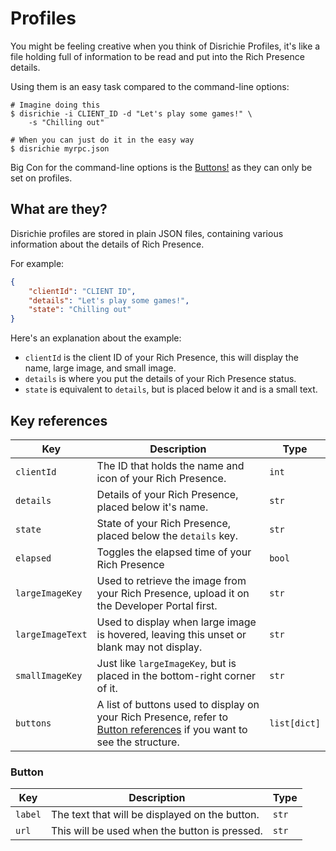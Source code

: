 # Profiles
You might be feeling creative when you think of Disrichie Profiles, it's like a file holding full of information to be read and put into the Rich Presence details.

Using them is an easy task compared to the command-line options:
```shell
# Imagine doing this
$ disrichie -i CLIENT_ID -d "Let's play some games!" \
	-s "Chilling out"

# When you can just do it in the easy way
$ disrichie myrpc.json
```

Big Con for the command-line options is the [Buttons!](#button) as they can only be set on profiles.

## What are they?
Disrichie profiles are stored in plain JSON files, containing various information about the details of Rich Presence.

For example:
```json
{
	"clientId": "CLIENT ID",
	"details": "Let's play some games!",
	"state": "Chilling out"
}
```

Here's an explanation about the example:
- `clientId` is the client ID of your Rich Presence, this will display the name, large image, and small image.
- `details` is where you put the details of your Rich Presence status.
- `state` is equivalent to `details`, but is placed below it and is a small text.

## Key references
| Key 	| Description 	| Type 	|
|---	|---	|---	|
| `clientId` 	| The ID that holds the name and icon of your Rich Presence. 	| `int` 	|
| `details` 	| Details of your Rich Presence, placed below it's name. 	| `str` 	|
| `state` 	| State of your Rich Presence, placed below the `details` key. 	| `str` 	|
| `elapsed` 	| Toggles the elapsed time of your Rich Presence | `bool` 	|
| `largeImageKey` 	| Used to retrieve the image from your Rich Presence, upload it on the Developer Portal first. 	| `str` 	|
| `largeImageText` 	| Used to display when large image is hovered, leaving this unset or blank may not display. 	| `str` 	|
| `smallImageKey` 	| Just like `largeImageKey`, but is placed in the bottom-right corner of it. 	| `str` 	|
| `buttons` 	| A list of buttons used to display on your Rich Presence, refer to [Button references](#button-references) if you want to see the structure. | `list[dict]` 	|

### Button
| Key 	| Description 	| Type 	|
|---	|---	|---	|
| `label` 	| The text that will be displayed on the button. 	| `str` 	|
| `url` 	| This will be used when the button is pressed. 	| `str` 	|